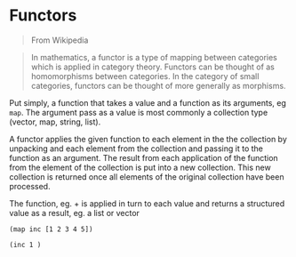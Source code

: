 # Functors


> From Wikipedia

> In mathematics, a functor is a type of mapping between categories which is applied in category theory. Functors can be thought of as homomorphisms between categories. In the category of small categories, functors can be thought of more generally as morphisms.

Put simply, a function that takes a value and a function as its arguments, eg `map`.  The argument pass as a value is most commonly a collection type (vector, map, string, list).

A functor applies the given function to each element in the the collection by unpacking and each element from the collection and passing it to the function as an argument.  The result from each application of the function from the element of the collection is put into a new collection.  This new collection is returned once all elements of the original collection have been processed.

The function, eg. + is applied in turn to each value and returns a structured value as a result,
eg. a list or vector

```
(map inc [1 2 3 4 5])

(inc 1 )
```

